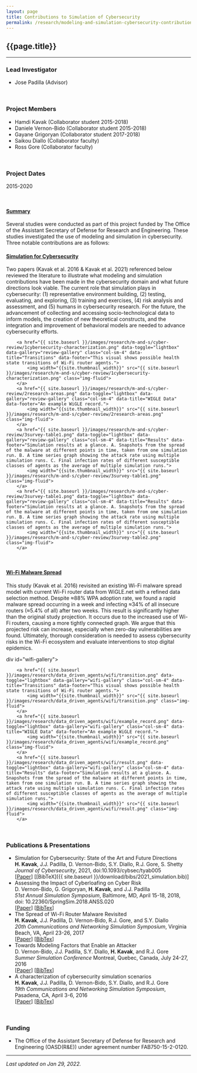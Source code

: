 ```yaml
---
layout: page
title: Contributions to Simulation of Cybersecurity
permalink: /research/modeling-and-simulation-cybersecurity-contributions/
---
```


## {{page.title}}
<hr/>

### Lead Investigator
- Jose Padilla (Advisor)

<br/>

### Project Members
- Hamdi Kavak (Collaborator student 2015-2018)
- Daniele Vernon-Bido (Collaborator student 2015-2018)
- Gayane Grigoryan (Collaborator student 2017-2018)
- Saikou Diallo (Collaborator faculty)
- Ross Gore (Collaborator faculty)

<br/>

### Project Dates
2015-2020

<br/>


#### <u>Summary</u>
Several studies were conducted as part of this project funded by The Office of the Assistant Secretary of Defense for Research and Engineering. These studies investigated the use of modeling and simulation in cybersecurity. Three notable contributions are as follows:

#### <u>Simulation for Cybersecurity</u>

Two papers (Kavak et al. 2016 & Kavak et al. 2021) referenced below reviewed the literature to illustrate what modeling and simulation contributions have been made in the cybersecurity domain and what future directions look viable. The current role that simulation plays in cybersecurity: (1) representative environment building, (2) testing, evaluating, and exploring, (3) training and exercises, (4) risk analysis and assessment, and (5) humans in cybersecurity research. For the future, the advancement of collecting and accessing socio-technological data to inform models, the creation of new theoretical constructs, and the integration and improvement of behavioral models are needed to advance cybersecurity efforts.

<div id="review-gallery">

		<a href="{{ site.baseurl }}/images/research/m-and-s/cyber-review/1cybersecurity-characterization.png" data-toggle="lightbox" data-gallery="review-gallery" class="col-sm-4" data-title="Transitions" data-footer="This visual shows possible health state transitions of Wi-Fi router agents.">
		    <img width="{{site.thumbnail_width}}" src="{{ site.baseurl }}/images/research/m-and-s/cyber-review/1cybersecurity-characterization.png" class="img-fluid">
		</a>
		<a href="{{ site.baseurl }}/images/research/m-and-s/cyber-review/2research-areas.png" data-toggle="lightbox" data-gallery="review-gallery" class="col-sm-4" data-title="WIGLE Data" data-footer="An example WiGLE record.">
		    <img width="{{site.thumbnail_width}}" src="{{ site.baseurl }}/images/research/m-and-s/cyber-review/2research-areas.png" class="img-fluid">
		</a>
		<a href="{{ site.baseurl }}/images/research/m-and-s/cyber-review/3survey-table1.png" data-toggle="lightbox" data-gallery="review-gallery" class="col-sm-4" data-title="Results" data-footer="Simulation results at a glance. A. Snapshots from the spread of the malware at different points in time, taken from one simulation run. B. A time series graph showing the attack rate using multiple simulation runs. C. Final infection rates of different susceptible classes of agents as the average of multiple simulation runs.">
		    <img width="{{site.thumbnail_width}}" src="{{ site.baseurl }}/images/research/m-and-s/cyber-review/3survey-table1.png" class="img-fluid">
		</a>
		<a href="{{ site.baseurl }}/images/research/m-and-s/cyber-review/3survey-table1.png" data-toggle="lightbox" data-gallery="review-gallery" class="col-sm-4" data-title="Results" data-footer="Simulation results at a glance. A. Snapshots from the spread of the malware at different points in time, taken from one simulation run. B. A time series graph showing the attack rate using multiple simulation runs. C. Final infection rates of different susceptible classes of agents as the average of multiple simulation runs.">
		    <img width="{{site.thumbnail_width}}" src="{{ site.baseurl }}/images/research/m-and-s/cyber-review/3survey-table2.png" class="img-fluid">
		</a>
</div>

<br/>

#### <u>Wi-Fi Malware Spread</u>
This study (Kavak et al. 2016) revisited an existing Wi-Fi malware spread model with current Wi-Fi router data from WiGLE.net with a refined data selection method. Despite ≈88% WPA adoption rate, we found a rapid malware spread occurring in a week and infecting ≈34% of all insecure routers (≈5.4% of all) after two weeks. This result is significantly higher than the original study projection. It occurs due to the increased use of Wi-Fi routers, causing a more tightly connected graph. We argue that this projected risk can increase, especially when zero-day vulnerabilities are found. Ultimately, thorough consideration is needed to assess cybersecurity risks in the Wi-Fi ecosystem and evaluate interventions to stop digital epidemics.
  
div id="wifi-gallery">

		<a href="{{ site.baseurl }}/images/research/data_driven_agents/wifi/transition.png" data-toggle="lightbox" data-gallery="wifi-gallery" class="col-sm-4" data-title="Transitions" data-footer="This visual shows possible health state transitions of Wi-Fi router agents.">
		    <img width="{{site.thumbnail_width}}" src="{{ site.baseurl }}/images/research/data_driven_agents/wifi/transition.png" class="img-fluid">
		</a>
		<a href="{{ site.baseurl }}/images/research/data_driven_agents/wifi/example_record.png" data-toggle="lightbox" data-gallery="wifi-gallery" class="col-sm-4" data-title="WIGLE Data" data-footer="An example WiGLE record.">
		    <img width="{{site.thumbnail_width}}" src="{{ site.baseurl }}/images/research/data_driven_agents/wifi/example_record.png" class="img-fluid">
		</a>
		<a href="{{ site.baseurl }}/images/research/data_driven_agents/wifi/result.png" data-toggle="lightbox" data-gallery="wifi-gallery" class="col-sm-4" data-title="Results" data-footer="Simulation results at a glance. A. Snapshots from the spread of the malware at different points in time, taken from one simulation run. B. A time series graph showing the attack rate using multiple simulation runs. C. Final infection rates of different susceptible classes of agents as the average of multiple simulation runs.">
		    <img width="{{site.thumbnail_width}}" src="{{ site.baseurl }}/images/research/data_driven_agents/wifi/result.png" class="img-fluid">
		</a>
  </div>

<br/>

### Publications & Presentations

- Simulation for Cybersecurity: State of the Art and Future Directions   
  <strong>H. Kavak</strong>, J.J. Padilla, D. Vernon-Bido, S.Y. Diallo, R.J. Gore, S. Shetty  
  <em>Journal of Cybersecurity</em>, 2021, doi:10.1093/cybsec/tyab005  
  [<a title="Paper" href="https://academic.oup.com/cybersecurity/article/7/1/tyab005/6170701">Paper</a>]
  [[BibTeX]({{ site.baseurl }}/download/bibs/2021_simulation.bib)]
- Assessing the Impact of Cyberloafing on Cyber Risk  
  D. Vernon-Bido, G. Grigoryan, <strong>H. Kavak</strong>, and J.J. Padilla  
  <em>51st Annual Simulation Symposium</em>, Baltimore, MD, April 15-18, 2018, doi: 10.22360/SpringSim.2018.ANSS.020  
  [<a title="ACM DL Archive" href="https://dl.acm.org/doi/10.5555/3213032.3213043">Paper</a>]
  [<a title="BibTeX" href="{{ site.baseurl }}/download/bibs/2018_cyberloafing.bib">BibTex</a>]
- The Spread of Wi-Fi Router Malware Revisited  
  <strong>H. Kavak</strong>, J.J. Padilla, D. Vernon-Bido,  R.J. Gore, and S.Y. Diallo  
  <em>20th Communications and Networking Simulation Symposium</em>, Virginia Beach, VA, April 23-26, 2017  
  [<a title="RG Archive" href="https://www.researchgate.net/publication/316527645_The_Spread_of_Wi-Fi_Router_Malware_Revisited">Paper</a>]
  [<a title="BibTeX" href="{{ site.baseurl }}/download/bibs/2017_wifi_revisited.bib">BibTex</a>]
- Towards Modeling Factors that Enable an Attacker  
  D. Vernon-Bido, J.J. Padilla, S.Y. Diallo, <strong>H. Kavak</strong>, and R.J. Gore  
  <em>Summer Simulation Conference</em> Montreal, Quebec, Canada, July 24-27, 2016  
  [<a title="RG Archive" href="https://www.researchgate.net/publication/305764162_Towards_Modeling_Factors_that_Enable_an_Attacker">Paper</a>]
  [<a title="BibTeX" href="{{ site.baseurl }}/download/bibs/2016_attacker.bib">BibTex</a>]
- A characterization of cybersecurity simulation scenarios  
  <strong>H. Kavak</strong>, J.J. Padilla, D. Vernon-Bido,  S.Y. Diallo, and R.J. Gore  
  <em>19th Communications and Networking Simulation Symposium</em>, Pasadena, CA, April 3-6, 2016  
  [<a title="RG Archive" href="https://www.researchgate.net/publication/299820368_A_Characterization_of_Cybersecurity_Simulation_Scenarios">Paper</a>]
  [<a title="BibTeX" href="{{ site.baseurl }}/download/bibs/2016_scenario.bib">BibTex</a>]

<br/>

### Funding
- The Office of the Assistant Secretary of Defense for Research and Engineering (OASD(R&E)) under agreement number
  FAB750-15-2-0120.

<hr/>

*Last updated on Jan 29, 2022.*  
<script>
	  lightGallery(document.getElementById('wifi-gallery'), {
	    thumbnail:true,
	    animateThumb: true,
	    showThumbByDefault: true
	}); 

  lightGallery(document.getElementById('review-gallery'), {
	    thumbnail:true,
	    animateThumb: true,
	    showThumbByDefault: true
	}); 
	</script>